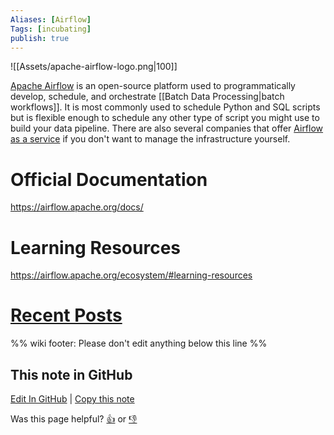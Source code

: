 ```yaml
---
Aliases: [Airflow]
Tags: [incubating]
publish: true
---
```


![[Assets/apache-airflow-logo.png|100]]

[Apache Airflow](https://airflow.apache.org/) is an open-source platform used to programmatically develop, schedule, and orchestrate [[Batch Data Processing|batch workflows]]. It is most commonly used to schedule Python and SQL scripts but is flexible enough to schedule any other type of script you might use to build your data pipeline. There are also several companies that offer [Airflow as a service](https://airflow.apache.org/ecosystem/#airflow-as-a-service) if you don't want to manage the infrastructure yourself.

# Official Documentation
https://airflow.apache.org/docs/

# Learning Resources
https://airflow.apache.org/ecosystem/#learning-resources

# [Recent Posts](https://www.reddit.com/r/dataengineering/search/?q=airflow&restrict_sr=1&t=year&sort=relevance)

%% wiki footer: Please don't edit anything below this line %%

## This note in GitHub

<span class="git-footer">[Edit In GitHub](https://github.dev/data-engineering-community/data-engineering-wiki/blob/main/Tools/Apache%20Airflow.md "git-hub-edit-note") | [Copy this note](https://raw.githubusercontent.com/data-engineering-community/data-engineering-wiki/main/Tools/Apache%20Airflow.md "git-hub-copy-note")</span>

<span class="git-footer">Was this page helpful?
[👍](https://tally.so/r/mOaxjk?rating=Yes&url=https://dataengineering.wiki/Tools/Apache+Airflow) or [👎](https://tally.so/r/mOaxjk?rating=No&url=https://dataengineering.wiki/Tools/Apache+Airflow)</span>
